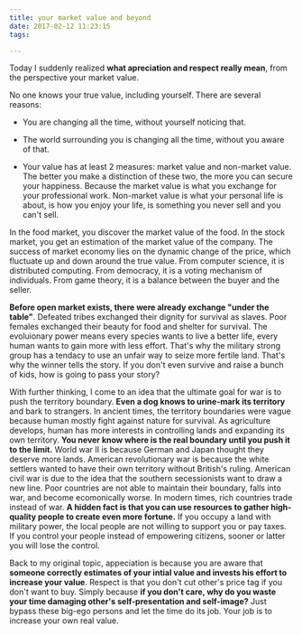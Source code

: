 ```yaml
---
title: your market value and beyond
date: 2017-02-12 11:23:15
tags:

---
```


Today I suddenly realized **what apreciation and respect really mean**, from the perspective your market value. 

No one knows your true value, including yourself. There are several reasons:

- You are changing all the time, without yourself noticing that.

- The world surrounding you is changing all the time, without you aware of  that. 

- Your value has at least 2 measures: market value and non-market value. The better you make a distinction of these two, the more you can secure your happiness. Because the market value is what you exchange for your professional work. Non-market value is what your personal life is about, is how you enjoy your life, is something you never sell and you can't sell. 


In the food market, you discover the market value of the food. In the stock market, you get an estimation of the market value of the company. The success of market economy lies on the dynamic change of the price, which fluctuate up and down around the true value.  From computer science, it is distributed computing. From democracy, it is a voting mechanism of individuals. From game theory, it is a balance between the buyer and the seller. 

**Before open market exists, there were already exchange "under the table"**. Defeated tribes exchanged their dignity for survival as slaves. Poor females exchanged their beauty for food and shelter for survival. The evoluionary power means every species wants to live a better life, every human wants to gain more with less effort. That's why the military strong group has a tendacy to use an unfair way to seize more fertile land. That's why the winner tells the story. If you don't even survive and raise a bunch of kids, how is going to pass your story? 

With further thinking, I come to an idea that the ultimate goal for war is to push the territory boundary. **Even a dog knows to urine-mark its territory** and bark to strangers. In ancient times, the territory boundaries were vague because human mostly fight against nature for survival. As agriculture develops, human has more interests in controlling lands and expanding its own territory. **You never know where is the real boundary until you push it to the limit.** World war II is because German and Japan thought they deserve more lands. American revolutionary war is because the white settlers wanted to have their own territory without British's ruling. American civil war is due to the idea that the southern secessionists want to draw a new line. Poor countries are not able to maintain their boundary, falls into war, and become ecomonically worse. In modern times, rich countries trade instead of war. **A hidden fact is that you can use resources to gather high-quality people to create even more fortune.** If you occupy a land with military power, the local people are not willing to support you or pay taxes. If you control your people instead of empowering citizens, sooner or latter you will lose the control.  

Back to my original topic, appeciation is because you are aware that **someone correctly estimates of your intial value and invests his effort to increase your value**. Respect is that you don't cut other's price tag if you don't want to buy. Simply because **if you don't care, why do you waste your time damaging other's self-presentation and self-image?** Just bypass these big-ego persons and let the time do its job. Your job is to increase your own real value. 